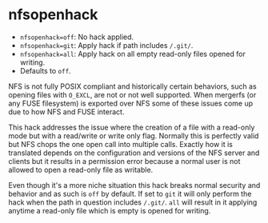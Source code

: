 # nfsopenhack

* `nfsopenhack=off`: No hack applied.
* `nfsopenhack=git`: Apply hack if path includes `/.git/`.
* `nfsopenhack=all`: Apply hack on all empty read-only files opened
  for writing.
* Defaults to `off`.

NFS is not fully POSIX compliant and historically certain behaviors,
such as opening files with `O_EXCL`, are not or not well
supported. When mergerfs (or any FUSE filesystem) is exported over NFS
some of these issues come up due to how NFS and FUSE interact.

This hack addresses the issue where the creation of a file with a
read-only mode but with a read/write or write only flag. Normally this
is perfectly valid but NFS chops the one open call into multiple
calls. Exactly how it is translated depends on the configuration and
versions of the NFS server and clients but it results in a permission
error because a normal user is not allowed to open a read-only file as
writable.

Even though it's a more niche situation this hack breaks normal
security and behavior and as such is `off` by default. If set to `git`
it will only perform the hack when the path in question includes
`/.git/`.  `all` will result in it applying anytime a read-only file
which is empty is opened for writing.
